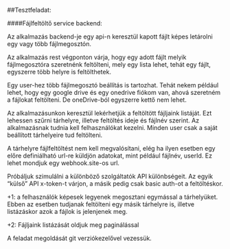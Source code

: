##Tesztfeladat:

####Fájlfeltöltő service backend:

Az alkalmazás backend-je egy api-n keresztül kapott fájlt képes letárolni egy vagy több
fájlmegosztón.

Az alkalmazás rest végponton várja, hogy egy adott fájlt melyik fájlmegosztóra szeretnénk
feltölteni, mely egy lista lehet, tehát egy fájlt, egyszerre több helyre is feltölthetek.

Egy user-hez több fájlmegosztó beállítás is tartozhat. Tehát nekem például lehet, hogy egy
google drive és egy onedrive fiókom van, ahová szeretném a fájlokat feltölteni. De
oneDrive-ból egyszerre kettő nem lehet.

Az alkalmazásunkon keresztül lekérhetjük a feltöltött fájljaink listáját. Ezt lehessen szűrni
tárhelyre, illetve feltöltés ideje és fájlnév szerint.
Az alkalmazásnak tudnia kell felhasználókat kezelni. Minden user csak a saját beállított
tárhelyeire tud feltölteni.

A tárhelyre fájlfeltöltést nem kell megvalósítani, elég ha ilyen esetben egy előre definiálható
url-re küldjön adatokat, mint például fájlnév, userId. Ez lehet mondjuk egy webhook.site-os
url.

Próbáljuk szimulálni a különböző szolgáltatók API különbségeit.
Az egyik “külső” API x-token-t várjon, a másik pedig csak basic auth-ot a feltöltéskor.

+1: a felhasználók képesek legyenek megosztani egymással a tárhelyüket.
Ebben az esetben tudjanak feltölteni egy másik tárhelyre is, illetve listázáskor azok a fájlok is
jelenjenek meg.

+2: Fájljaink listázását oldjuk meg paginálással

A feladat megoldását git verziókezelővel vezessük.